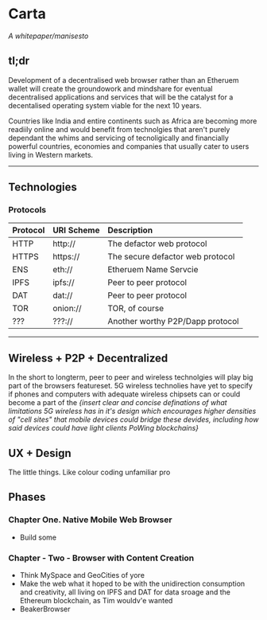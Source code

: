 # Carta

_A whitepaper/manisesto_


## tl;dr

Development of a decentralised web browser rather than an Etheruem wallet will create the groundowork and mindshare for eventual decentralised applications and services that will be the catalyst for a decentalised operating system viable for the next 10 years.


Countries like India and entire continents such as Africa are becoming more readiily online and  would benefit from technolgies that aren't purely dependant the whims and servicing of tecnoligically and financially powerful countries, economies and companies that usually cater to users living in Western markets.


---

## Technologies

### Protocols 


| Protocol | URI Scheme | Description                      |
|:---------|:-----------|:---------------------------------|
| HTTP     | http://    | The defactor web protocol        |
| HTTPS    | https://   | The secure defactor web protocol |
| ENS      | eth://     | Etheruem Name Servcie            |
| IPFS     | ipfs://    | Peer to peer protocol            |
| DAT      | dat://     | Peer to peer protocol            |
| TOR      | onion://   | TOR, of course                   |
| ???      | ???://     | Another worthy P2P/Dapp protocol |



---


## Wireless + P2P + Decentralized

In the short to longterm, peer to peer and wireless technolgies will play big part of the browsers featureset. 
5G wireless technolies have yet to specify if phones and computers with adequate wireless chipsets can or could become a part of the _{insert clear and concise definations of what limitations 5G wireless has in it's design which encourages higher densities of "cell sites" that mobile devices could bridge these devides, including how said devices could have light clients PoWing blockchains}_




## UX + Design 


The little things. Like colour coding unfamiliar pro







## Phases


### Chapter One. Native Mobile Web Browser

* Build some



### Chapter - Two - Browser with Content Creation

* Think MySpace and GeoCities of yore
* Make the web what it hoped to be with the unidirection consumption and creativity, all living on IPFS and DAT for data sroage and the Ethereum blockchain, as Tim wouldv'e wanted
* BeakerBrowser 